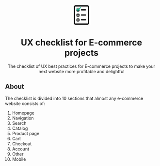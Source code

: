 <p align="center"> 
<img src="https://github.com/vladkyshkan/Ecommerce-UX-Checklist/blob/master/public/favicon.ico">
</p>

<h1 align="center">UX checklist for E-commerce projects</h1>

<p align="center"> 
The checklist of UX best practices for E-commerce projects to make your next website more profitable and delightful
</p>

<h2>About</h2>
<p>The checklist is divided into 10 sections that almost any e-commerce website consists of:</p>
<ol>
  <li>Homepage</li>
  <li>Navigation</li>
  <li>Search</li>
  <li>Catalog</li>
  <li>Product page</li>
  <li>Cart</li>
  <li>Checkout</li>
  <li>Account</li>
  <li>Other</li>
  <li>Mobile</li>
</ol>

